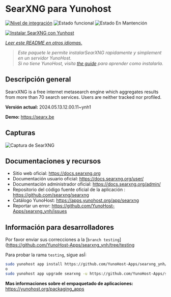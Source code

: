 <!--
Este archivo README esta generado automaticamente<https://github.com/YunoHost/apps/tree/master/tools/readme_generator>
No se debe editar a mano.
-->

# SearXNG para Yunohost

[![Nivel de integración](https://dash.yunohost.org/integration/searxng.svg)](https://dash.yunohost.org/appci/app/searxng) ![Estado funcional](https://ci-apps.yunohost.org/ci/badges/searxng.status.svg) ![Estado En Mantención](https://ci-apps.yunohost.org/ci/badges/searxng.maintain.svg)

[![Instalar SearXNG con Yunhost](https://install-app.yunohost.org/install-with-yunohost.svg)](https://install-app.yunohost.org/?app=searxng)

*[Leer este README en otros idiomas.](./ALL_README.md)*

> *Este paquete le permite instalarSearXNG rapidamente y simplement en un servidor YunoHost.*  
> *Si no tiene YunoHost, visita [the guide](https://yunohost.org/install) para aprender como instalarla.*

## Descripción general

SearxXNG is a free internet metasearch engine which aggregates results from more than 70 search services. Users are neither tracked nor profiled.


**Versión actual:** 2024.05.13.12.00.11~ynh1

**Demo:** <https://searx.be>

## Capturas

![Captura de SearXNG](./doc/screenshots/screenshot_1.png)

## Documentaciones y recursos

- Sitio web oficial: <https://docs.searxng.org>
- Documentación usuario oficial: <https://docs.searxng.org/user/>
- Documentación administrador oficial: <https://docs.searxng.org/admin/>
- Repositorio del código fuente oficial de la aplicación : <https://github.com/searxng/searxng>
- Catálogo YunoHost: <https://apps.yunohost.org/app/searxng>
- Reportar un error: <https://github.com/YunoHost-Apps/searxng_ynh/issues>

## Información para desarrolladores

Por favor enviar sus correcciones a la [`branch testing`](https://github.com/YunoHost-Apps/searxng_ynh/tree/testing

Para probar la rama `testing`, sigue asÍ:

```bash
sudo yunohost app install https://github.com/YunoHost-Apps/searxng_ynh/tree/testing --debug
o
sudo yunohost app upgrade searxng -u https://github.com/YunoHost-Apps/searxng_ynh/tree/testing --debug
```

**Mas informaciones sobre el empaquetado de aplicaciones:** <https://yunohost.org/packaging_apps>
